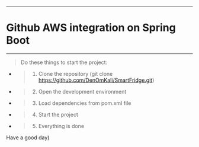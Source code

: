 ---
# Github AWS integration on Spring Boot
***
> Do these things to start the project:
>
- >1. Clone the repository (git clone https://github.com/DenOmKali/SmartFridge.git)
- >2. Open the development environment
- >3. Load dependencies from pom.xml file
- >4. Start the project
- >5. Everything is done

Have a good day)